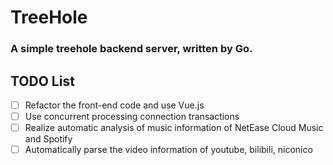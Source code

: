 # TreeHole
### A simple treehole backend server, written by Go.

## TODO List
- [ ] Refactor the front-end code and use Vue.js
- [ ] Use concurrent processing connection transactions
- [ ] Realize automatic analysis of music information of NetEase Cloud Music and Spotify
- [ ] Automatically parse the video information of youtube, bilibili, niconico